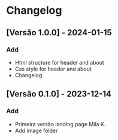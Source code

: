 # Changelog

## [Versão 1.0.0] - 2024-01-15

### Add
- Html structure for header and about
- Css style for header and about
- Changelog

## [Versão 0.1.0] - 2023-12-14

### Add
- Primeira versão landing page Mila K.
- Add image folder
